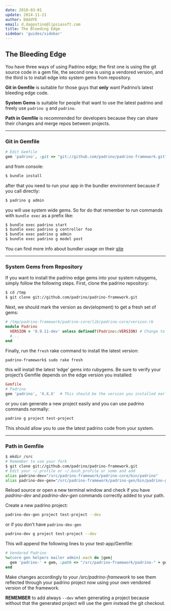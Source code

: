```yaml
---
date: 2010-03-01
update: 2014-11-21
author: DAddYE
email: d.dagostino@lipsiasoft.com
title: The Bleeding Edge
sidebar: 'guides/sidebar'
---
```


## The Bleeding Edge

You have three ways of using Padrino edge; the first one is using the git source code in a gem file, the second one is using a vendored version, and the third is to install edge into system gems from repository.


**Git in Gemfile** is suitable for those guys that **only** want Padrino’s latest bleeding edge code.


**System Gems** is suitable for people that want to use the latest padrino and freely use `padrino g` and `padrino`.


**Path in Gemfile** is recommended for developers because they can share their changes and merge repos between projects.

---

### Git in Gemfile

~~~ruby
# Edit Gemfile
gem 'padrino', :git => "git://github.com/padrino/padrino-framework.git"
~~~


and from console:


~~~sh
$ bundle install
~~~


after that you need to run your app in the bundler environment because if you call directly:


~~~sh
$ padrino g admin
~~~


you will use system wide gems. So for do that remember to run commands with `bundle exec` as a prefix like:


~~~sh
$ bundle exec padrino start
$ bundle exec padrino g controller foo
$ bundle exec padrino g admin
$ bundle exec padrino g model post
~~~


You can find more info about bundler usage on their [site](http://gembundler.com/)

---

### System Gems from Repository

If you want to install the padrino edge gems into your system rubygems, simply follow the following steps. First, clone the padrino repository:


~~~sh
$ cd /tmp
$ git clone git://github.com/padrino/padrino-framework.git
~~~


Next, we should mark the version as dev(elopment) to get a fresh set of gems:


~~~ruby
# /tmp/padrino-framework/padrino-core/lib/padrino-core/version.rb
module Padrino
  VERSION = '0.9.11-dev' unless defined?(Padrino::VERSION) # Change to bump version
  #...
end
~~~


Finally, run the `fresh` rake command to install the latest version:


~~~sh
padrino-framework$ sudo rake fresh
~~~


this will install the latest ‘edge’ gems into rubygems. Be sure to verify your project’s Gemfile depends on the edge version you installed:


~~~ruby
Gemfile
# Padrino
gem 'padrino', 'X.X.X'  # This should be the version you installed earlier
~~~


or you can generate a new project easily and you can use padrino commands normally:


~~~sh
padrino g project test-project
~~~


This should allow you to use the latest padrino code from your system.

---

### Path in Gemfile

~~~sh
$ mkdir /src
# Remember to use your fork
$ git clone git://github.com/padrino/padrino-framework.git
# Edit your ~/.profile or ~/.bash_profile or some and add
alias padrino-dev="/src/padrino-framework/padrino-core/bin/padrino"
alias padrino-dev-gen="/src/padrino-framework/padrino-gen/bin/padrino-gen" # you can omit this
~~~


Reload source or open a new terminal window and check if you have *padrino-dev* and *padrino-dev-gen* commands correctly added to your path.


Create a new padrino project:


~~~sh
padrino-dev-gen project test-project --dev
~~~


or if you don’t have `padrino-dev-gen`


~~~sh
padrino-dev g project test-project --dev
~~~


This will append the following lines to your test-app/Gemfile:


~~~ruby
# Vendored Padrino
%w(core gen helpers mailer admin).each do |gem|
  gem 'padrino-' + gem, :path => "/src/padrino-framework/padrino-" + gem
end
~~~


Make changes accordingly to your */src/padrino-framework* to see them reflected through your padrino project now using your own vendored version of the framework.


**REMEMBER** to add always `--dev` when generating a project because without that the generated project will use the gem instead the git checkout.
